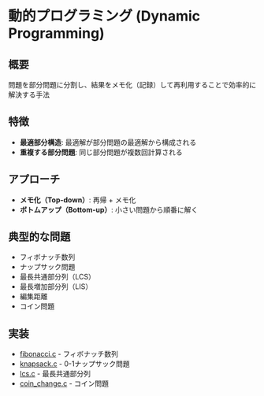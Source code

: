 # 動的プログラミング (Dynamic Programming)

## 概要
問題を部分問題に分割し、結果をメモ化（記録）して再利用することで効率的に解決する手法

## 特徴
- **最適部分構造**: 最適解が部分問題の最適解から構成される
- **重複する部分問題**: 同じ部分問題が複数回計算される

## アプローチ
- **メモ化（Top-down）**: 再帰 + メモ化
- **ボトムアップ（Bottom-up）**: 小さい問題から順番に解く

## 典型的な問題
- フィボナッチ数列
- ナップサック問題
- 最長共通部分列（LCS）
- 最長増加部分列（LIS）
- 編集距離
- コイン問題

## 実装
- [fibonacci.c](fibonacci.c) - フィボナッチ数列
- [knapsack.c](knapsack.c) - 0-1ナップサック問題
- [lcs.c](lcs.c) - 最長共通部分列
- [coin_change.c](coin_change.c) - コイン問題
